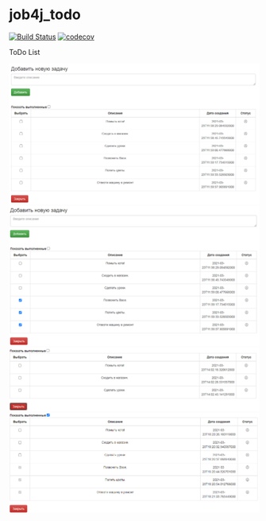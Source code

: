 # job4j_todo

[![Build Status](https://www.travis-ci.com/xocer/job4j_todo.svg?branch=main)](https://www.travis-ci.com/xocer/job4j_todo)
[![codecov](https://codecov.io/gh/xocer/job4j_todo/branch/main/graph/badge.svg?token=MML87L0KGB)](https://codecov.io/gh/xocer/job4j_todo)

ToDo List

![alt text](images/1.PNG)
![alt text](images/2.PNG)
![alt text](images/3.PNG)
![alt text](images/4.PNG)

